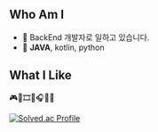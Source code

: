 
## Who Am I 
  - 🌱 BackEnd 개발자로 일하고 있습니다.
  - 📱 **JAVA**, kotlin, python

## What I Like
  🎮🥐🎞️🧶🎧🎸📖
  
[![Solved.ac Profile](http://mazassumnida.wtf/api/v2/generate_badge?boj=tenrio1025)](https://solved.ac/tenrio1025/)

